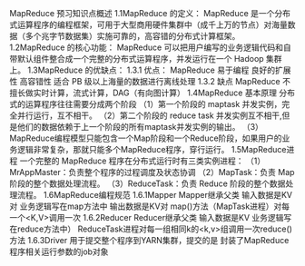 MapReduce 预习知识点概述
1.1MapReduce 的定义：
MapReduce 是一个分布式运算程序的编程框架，可用于大型商用硬件集群中（成千上万的节点）对海量数据（多个兆字节数据集）实施可靠的，高容错的分布式计算框架。
1.2MapReduce 的核心功能：
MapReduce 可以把用户编写的业务逻辑代码和自带默认组件整合成一个完整的分布式运算程序，并发运行在一个 Hadoop 集群上。
1.3MapReduce 的优缺点：
1.3.1 优点：
MapReduce 易于编程
良好的扩展性
高容错性
适合 PB 级以上海量的数据进行离线处理
1.3.2 缺点
MapReduce 不擅长做实时计算，流式计算，DAG（有向图计算）
1.4MapReduce 基本原理
分布式的运算程序往往需要分成两个阶段
（1）第一个阶段的 maptask 并发实例，完全并行运行，互不相干。
（2）第二个阶段的 reduce task 并发实例互不相干,但是他们的数据依赖于上一个阶段的所有maptask并发实例的输出。
（3）MapReduce编程模型只能包含一个Map阶段和一个Reduce阶段，如果用户的业务逻辑非常复杂，那就只能多个MapReduce程序，穿行运行。
1.5MapReduce进程
一个完整的 MapReduce 程序在分布式运行时有三类实例进程：
（1）MrAppMaster：负责整个程序的过程调度及状态协调
（2）MapTask：负责 Map 阶段的整个数据处理流程。
（3）ReduceTask：负责 Reduce 阶段的整个数据处理流程。
1.6MapReduce编程规范
1.6.1Mapper
Mapper继承父类
输入数据是KV对
业务逻辑写在map方法中
输出数据是KV对
map()方法（MapTask进程）对每一个<K,V>调用一次
1.6.2Reducer
Reducer继承父类
输入数据是KV
业务逻辑写在reduce方法中）
ReduceTask进程对每一组相同k的<k,v>组调用一次reduce()方法
1.6.3Driver
用于提交整个程序到YARN集群，提交的是
封装了MapReduce程序相关运行参数的job对象




